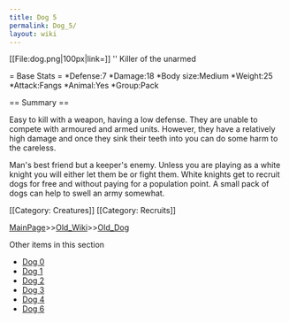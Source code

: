```yaml
---
title: Dog 5
permalink: Dog_5/
layout: wiki
---
```

[[File:dog.png|100px|link=]] '' Killer of the unarmed

= Base Stats =
*Defense:7
*Damage:18
*Body size:Medium
*Weight:25
*Attack:Fangs
*Animal:Yes
*Group:Pack

== Summary ==

Easy to kill with a weapon, having a low defense. They are unable to compete with armoured and armed units. However, they have a relatively high damage and once they sink their teeth into you can do some harm to the careless.

Man's best friend but a keeper's enemy. Unless you are playing as a white knight you will either let them be or fight them. White knights get to recruit dogs for free and without paying for a population point. A small pack of dogs can help to swell an army somewhat.

[[Category: Creatures]]
[[Category: Recruits]]

[MainPage](/keeperrl_wiki/ "wikilink")>>[Old_Wiki](/keeperrl_wiki/Old_Wiki "wikilink")>>[Old_Dog](/keeperrl_wiki/Old_Dog "wikilink")

Other items in this section
-    [Dog 0](/keeperrl_wiki/Dog_0 "wikilink")
-    [Dog 1](/keeperrl_wiki/Dog_1 "wikilink")
-    [Dog 2](/keeperrl_wiki/Dog_2 "wikilink")
-    [Dog 3](/keeperrl_wiki/Dog_3 "wikilink")
-    [Dog 4](/keeperrl_wiki/Dog_4 "wikilink")
-    [Dog 6](/keeperrl_wiki/Dog_6 "wikilink")
